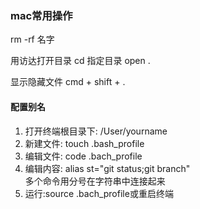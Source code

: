 ### mac常用操作
rm -rf 名字

用访达打开目录
cd 指定目录
open .

显示隐藏文件
cmd + shift + .

#### 配置别名
1. 打开终端根目录下: /User/yourname
2. 新建文件: touch .bash_profile
3. 编辑文件: code .bach_profile
4. 编辑内容: alias st="git status;git branch"    
多个命令用分号在字符串中连接起来
5. 运行:source .bach_profile或重启终端